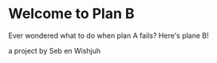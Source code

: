 # Welcome to Plan B

Ever wondered what to do when plan A fails?
Here's plane B!


a project by Seb en Wishjuh